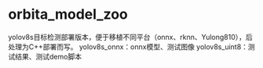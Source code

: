 # orbita_model_zoo
yolov8s目标检测部署版本，便于移植不同平台（onnx、rknn、Yulong810），后处理为C++部署而写。
yolov8s_onnx：onnx模型、测试图像
yolov8s_uint8：测试结果、测试demo脚本
